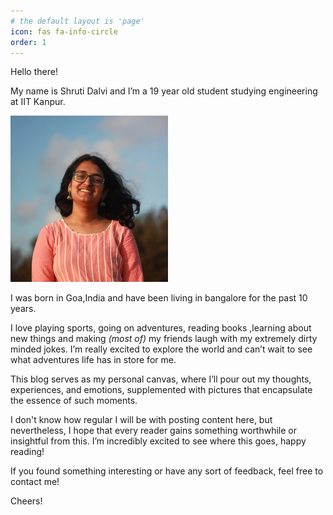 ```yaml
---
# the default layout is 'page'
icon: fas fa-info-circle
order: 1
---
```


Hello there! 

My name is Shruti Dalvi and I’m a 19 year old student studying engineering at IIT Kanpur.

<img src="../assets/IMG_7796 (1).JPG" alt="A picture of me" width="50%" height="50%" >

I was born in Goa,India and have been living in bangalore for the past 10 years.

I love playing sports, going on adventures, reading books ,learning about new things and making *(most of)* my friends laugh with my extremely dirty minded jokes. I’m really excited to explore the world and can’t wait to see what adventures life has in store for me.

This blog serves as my personal canvas, where I’ll pour out my thoughts, experiences, and emotions, supplemented with pictures that encapsulate the essence of such moments.

I don't know how regular I will be with posting content here, but nevertheless, I hope that every reader gains something worthwhile or insightful from this. I’m incredibly excited to see where this goes, happy reading! 

If you found something interesting or have any sort of feedback, feel free to contact me! 

Cheers!


